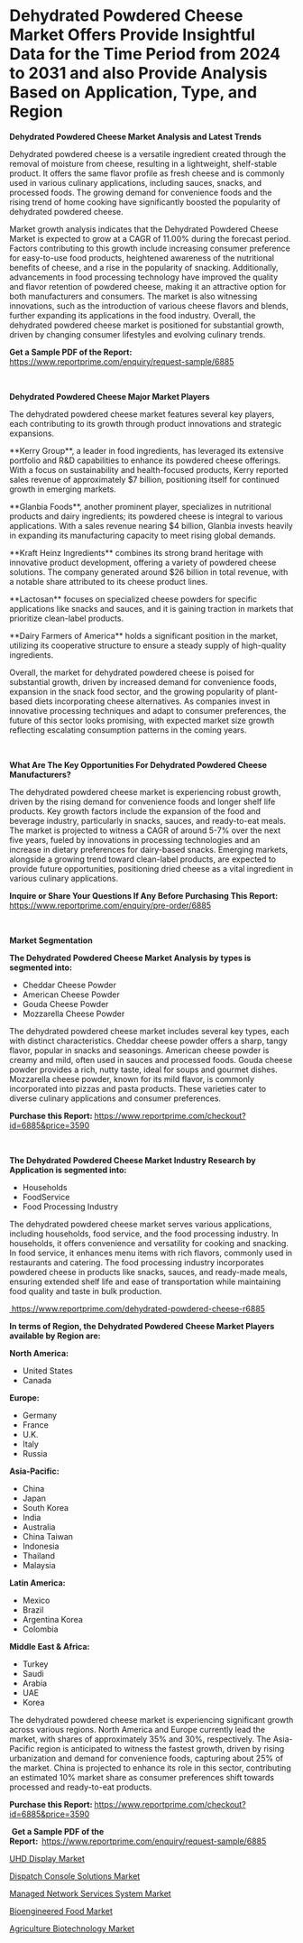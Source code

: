 <p><h1>Dehydrated Powdered Cheese Market Offers Provide Insightful Data for the Time Period from 2024 to 2031 and also Provide Analysis Based on Application, Type, and Region</h1></p><p><strong>Dehydrated Powdered Cheese Market Analysis and Latest Trends</strong></p>
<p><p>Dehydrated powdered cheese is a versatile ingredient created through the removal of moisture from cheese, resulting in a lightweight, shelf-stable product. It offers the same flavor profile as fresh cheese and is commonly used in various culinary applications, including sauces, snacks, and processed foods. The growing demand for convenience foods and the rising trend of home cooking have significantly boosted the popularity of dehydrated powdered cheese.</p><p>Market growth analysis indicates that the Dehydrated Powdered Cheese Market is expected to grow at a CAGR of 11.00% during the forecast period. Factors contributing to this growth include increasing consumer preference for easy-to-use food products, heightened awareness of the nutritional benefits of cheese, and a rise in the popularity of snacking. Additionally, advancements in food processing technology have improved the quality and flavor retention of powdered cheese, making it an attractive option for both manufacturers and consumers. The market is also witnessing innovations, such as the introduction of various cheese flavors and blends, further expanding its applications in the food industry. Overall, the dehydrated powdered cheese market is positioned for substantial growth, driven by changing consumer lifestyles and evolving culinary trends.</p></p>
<p><strong>Get a Sample PDF of the Report:&nbsp;</strong> <a href="https://www.reportprime.com/enquiry/request-sample/6885?utm_campaign=1110&utm_medium=2&utm_source=Github&utm_content=ia&utm_term=25112024&utm_id=dehydrated-powdered-cheese">https://www.reportprime.com/enquiry/request-sample/6885</a></p>
<p>&nbsp;</p>
<p><strong>Dehydrated Powdered Cheese Major Market Players</strong></p>
<p><p>The dehydrated powdered cheese market features several key players, each contributing to its growth through product innovations and strategic expansions. </p><p>**Kerry Group**, a leader in food ingredients, has leveraged its extensive portfolio and R&D capabilities to enhance its powdered cheese offerings. With a focus on sustainability and health-focused products, Kerry reported sales revenue of approximately $7 billion, positioning itself for continued growth in emerging markets. </p><p>**Glanbia Foods**, another prominent player, specializes in nutritional products and dairy ingredients; its powdered cheese is integral to various applications. With a sales revenue nearing $4 billion, Glanbia invests heavily in expanding its manufacturing capacity to meet rising global demands.</p><p>**Kraft Heinz Ingredients** combines its strong brand heritage with innovative product development, offering a variety of powdered cheese solutions. The company generated around $26 billion in total revenue, with a notable share attributed to its cheese product lines. </p><p>**Lactosan** focuses on specialized cheese powders for specific applications like snacks and sauces, and it is gaining traction in markets that prioritize clean-label products. </p><p>**Dairy Farmers of America** holds a significant position in the market, utilizing its cooperative structure to ensure a steady supply of high-quality ingredients. </p><p>Overall, the market for dehydrated powdered cheese is poised for substantial growth, driven by increased demand for convenience foods, expansion in the snack food sector, and the growing popularity of plant-based diets incorporating cheese alternatives. As companies invest in innovative processing techniques and adapt to consumer preferences, the future of this sector looks promising, with expected market size growth reflecting escalating consumption patterns in the coming years.</p></p>
<p>&nbsp;</p>
<p><strong>What Are The Key Opportunities For Dehydrated Powdered Cheese Manufacturers?</strong></p>
<p><p>The dehydrated powdered cheese market is experiencing robust growth, driven by the rising demand for convenience foods and longer shelf life products. Key growth factors include the expansion of the food and beverage industry, particularly in snacks, sauces, and ready-to-eat meals. The market is projected to witness a CAGR of around 5-7% over the next five years, fueled by innovations in processing technologies and an increase in dietary preferences for dairy-based snacks. Emerging markets, alongside a growing trend toward clean-label products, are expected to provide future opportunities, positioning dried cheese as a vital ingredient in various culinary applications.</p></p>
<p><strong>Inquire or Share Your Questions If Any Before Purchasing This Report:</strong> <a href="https://www.reportprime.com/enquiry/pre-order/6885?utm_campaign=1110&utm_medium=2&utm_source=Github&utm_content=ia&utm_term=25112024&utm_id=dehydrated-powdered-cheese">https://www.reportprime.com/enquiry/pre-order/6885</a></p>
<p>&nbsp;</p>
<p><strong>Market Segmentation</strong></p>
<p><strong>The Dehydrated Powdered Cheese Market Analysis by types is segmented into:</strong></p>
<p><ul><li>Cheddar Cheese Powder</li><li>American Cheese Powder</li><li>Gouda Cheese Powder</li><li>Mozzarella Cheese Powder</li></ul></p>
<p><p>The dehydrated powdered cheese market includes several key types, each with distinct characteristics. Cheddar cheese powder offers a sharp, tangy flavor, popular in snacks and seasonings. American cheese powder is creamy and mild, often used in sauces and processed foods. Gouda cheese powder provides a rich, nutty taste, ideal for soups and gourmet dishes. Mozzarella cheese powder, known for its mild flavor, is commonly incorporated into pizzas and pasta products. These varieties cater to diverse culinary applications and consumer preferences.</p></p>
<p><strong>Purchase this Report:&nbsp;</strong><a href="https://www.reportprime.com/checkout?id=6885&price=3590&utm_campaign=1110&utm_medium=2&utm_source=Github&utm_content=ia&utm_term=25112024&utm_id=dehydrated-powdered-cheese">https://www.reportprime.com/checkout?id=6885&price=3590</a></p>
<p>&nbsp;</p>
<p><strong>The Dehydrated Powdered Cheese Market Industry Research by Application is segmented into:</strong></p>
<p><ul><li>Households</li><li>FoodService</li><li>Food Processing Industry</li></ul></p>
<p><p>The dehydrated powdered cheese market serves various applications, including households, food service, and the food processing industry. In households, it offers convenience and versatility for cooking and snacking. In food service, it enhances menu items with rich flavors, commonly used in restaurants and catering. The food processing industry incorporates powdered cheese in products like snacks, sauces, and ready-made meals, ensuring extended shelf life and ease of transportation while maintaining food quality and taste in bulk production.</p></p>
<p><a href="https://www.reportprime.com/dehydrated-powdered-cheese-r6885?utm_campaign=1110&utm_medium=2&utm_source=Github&utm_content=ia&utm_term=25112024&utm_id=dehydrated-powdered-cheese">&nbsp;https://www.reportprime.com/dehydrated-powdered-cheese-r6885</a></p>
<p><strong>In terms of Region, the Dehydrated Powdered Cheese Market Players available by Region are:</strong></p>
<p>
    <p> <strong> North America: </strong>
        <ul>
            <li>United States</li>
            <li>Canada</li>
        </ul>
        </p> 
    <p> <strong> Europe: </strong>
        <ul>
            <li>Germany</li>
            <li>France</li>
            <li>U.K.</li>
            <li>Italy</li>
            <li>Russia</li>
        </ul>
        </p> 
    <p> <strong> Asia-Pacific: </strong>
        <ul>
            <li>China</li>
            <li>Japan</li>
            <li>South Korea</li>
            <li>India</li>
            <li>Australia</li>
            <li>China Taiwan</li>
            <li>Indonesia</li>
            <li>Thailand</li>
            <li>Malaysia</li>
        </ul>
        </p> 
    <p> <strong> Latin America: </strong>
        <ul>
            <li>Mexico</li>
            <li>Brazil</li>
            <li>Argentina Korea</li>
            <li>Colombia</li>
        </ul>
        </p> 
    <p> <strong> Middle East & Africa: </strong>
        <ul>
            <li>Turkey</li>
            <li>Saudi</li>
            <li>Arabia</li>
            <li>UAE</li>
            <li>Korea</li>
        </ul>
    </p>
    </p>
<p><p>The dehydrated powdered cheese market is experiencing significant growth across various regions. North America and Europe currently lead the market, with shares of approximately 35% and 30%, respectively. The Asia-Pacific region is anticipated to witness the fastest growth, driven by rising urbanization and demand for convenience foods, capturing about 25% of the market. China is projected to enhance its role in this sector, contributing an estimated 10% market share as consumer preferences shift towards processed and ready-to-eat products.</p></p>
<p><strong>Purchase this Report: </strong><a href="https://www.reportprime.com/checkout?id=6885&price=3590&utm_campaign=1110&utm_medium=2&utm_source=Github&utm_content=ia&utm_term=25112024&utm_id=dehydrated-powdered-cheese">https://www.reportprime.com/checkout?id=6885&price=3590</a></p>
<p>&nbsp;<strong>Get a Sample PDF of the Report:&nbsp;&nbsp;</strong><a href="https://www.reportprime.com/enquiry/request-sample/6885?utm_campaign=1110&utm_medium=2&utm_source=Github&utm_content=ia&utm_term=25112024&utm_id=dehydrated-powdered-cheese">https://www.reportprime.com/enquiry/request-sample/6885</a></p>
<p><strong></strong></p>
<p><p><a href="https://www.linkedin.com/pulse/broad-overview-uhd-display-market-size-industry-growth-projections-3at5c?utm_campaign=1110&utm_medium=2&utm_source=Github&utm_content=ia&utm_term=25112024&utm_id=dehydrated-powdered-cheese">UHD Display Market</a></p><p><a href="https://issuu.com/reportprime-2/docs/dispatch-console-solutions-market-s_87e8a7864d6c1e?utm_campaign=1110&utm_medium=2&utm_source=Github&utm_content=ia&utm_term=25112024&utm_id=dehydrated-powdered-cheese">Dispatch Console Solutions Market</a></p><p><a href="https://issuu.com/reportprime-2/docs/managed-network-services-system-mar_8eea18683006a9?utm_campaign=1110&utm_medium=2&utm_source=Github&utm_content=ia&utm_term=25112024&utm_id=dehydrated-powdered-cheese">Managed Network Services System Market</a></p><p><a href="https://www.linkedin.com/pulse/bioengineered-food-market-size-share-trends-analysis-report-vrvnf?utm_campaign=1110&utm_medium=2&utm_source=Github&utm_content=ia&utm_term=25112024&utm_id=dehydrated-powdered-cheese">Bioengineered Food Market</a></p><p><a href="https://www.linkedin.com/pulse/agriculture-biotechnology-market-size-segmentation-trends-fzgje?utm_campaign=1110&utm_medium=2&utm_source=Github&utm_content=ia&utm_term=25112024&utm_id=dehydrated-powdered-cheese">Agriculture Biotechnology Market</a></p></p>